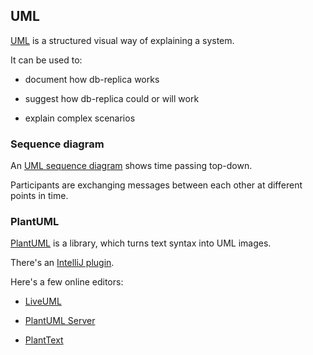 ## UML


[UML](https://en.wikipedia.org/wiki/Unified_Modeling_Language) is a structured visual way of explaining a system.

It can be used to:

- document how db-replica works

- suggest how  db-replica could or will work

- explain complex scenarios


### Sequence diagram


An [UML sequence diagram](https://en.wikipedia.org/wiki/Sequence_diagram) shows time passing top-down.

Participants are exchanging messages between each other at different points in time.


### PlantUML


[PlantUML](https://plantuml.com/sitemap-language-specification) is a library, which turns text syntax into UML images.


There's an [IntelliJ plugin](https://plugins.jetbrains.com/plugin/7017-plantuml-integration).


Here's a few online editors:

- [LiveUML](https://liveuml.com/)

- [PlantUML Server](http://www.plantuml.com/plantuml/)

- [PlantText](https://www.planttext.com/)
